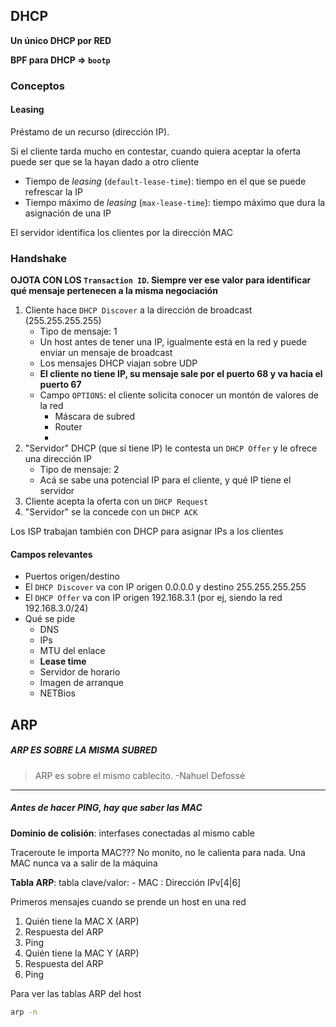 ## DHCP

**Un único DHCP por RED**

**BPF para DHCP => `bootp`**

### Conceptos

#### Leasing

Préstamo de un recurso (dirección IP).

Si el cliente tarda mucho en contestar, cuando quiera aceptar la oferta puede ser que se la hayan dado a otro cliente

- Tiempo de *leasing* (`default-lease-time`): tiempo en el que se puede refrescar la IP
- Tiempo máximo de *leasing* (`max-lease-time`): tiempo máximo que dura la asignación de una IP


El servidor identifica los clientes por la dirección MAC

### Handshake

**OJOTA CON LOS `Transaction ID`. Siempre ver ese valor para identificar qué mensaje pertenecen a la misma negociación**

1) Cliente hace `DHCP Discover` a la dirección de broadcast (255.255.255.255)
    - Tipo de mensaje: 1
    - Un host antes de tener una IP, igualmente está en la red y puede enviar un mensaje de broadcast
    - Los mensajes DHCP viajan sobre UDP
    - **El cliente no tiene IP, su mensaje sale por el puerto 68 y va hacia el puerto 67**
    - Campo `OPTIONS`: el cliente solicita conocer un montón de valores de la red
        - Máscara de subred
        - Router
        -
2) "Servidor" DHCP (que sí tiene IP) le contesta un `DHCP Offer` y le ofrece una dirección IP
    - Tipo de mensaje: 2
    - Acá se sabe una potencial IP para el cliente, y qué IP tiene el servidor
3) Cliente acepta la oferta con un `DHCP Request`
4) "Servidor" se la concede con un `DHCP ACK`


Los ISP trabajan también con DHCP para asignar IPs a los clientes

#### Campos relevantes

- Puertos origen/destino
- El `DHCP Discover` va con IP origen 0.0.0.0 y destino 255.255.255.255
- El `DHCP Offer` va con IP origen 192.168.3.1 (por ej, siendo la red 192.168.3.0/24)
- Qué se pide
    - DNS
    - IPs
    - MTU del enlace
    - **Lease time**
    - Servidor de horario
    - Imagen de arranque
    - NETBios



## ARP

##### ARP ES SOBRE LA MISMA SUBRED

> ARP es sobre el mismo cablecito. -Nahuel Defossé

---

##### Antes de hacer PING, hay que saber las MAC

**Dominio de colisión**: interfases conectadas al mismo cable

Traceroute le importa MAC??? No monito, no le calienta para nada. Una MAC nunca va a salir de la máquina

**Tabla ARP**: tabla clave/valor:
    - MAC : Dirección IPv[4|6]

Primeros mensajes cuando se prende un host en una red
1) Quién tiene la MAC X (ARP)
2) Respuesta del ARP
3) Ping
4) Quién tiene la MAC Y (ARP)
5) Respuesta del ARP
6) Ping

Para ver las tablas ARP del host
```bash
arp -n
```

